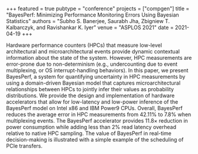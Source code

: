 +++
featured = true
pubtype = "conference"
projects = ["compgen"]
title = "BayesPerf: Minimizing Performance Monitoring Errors Using Bayesian Statistics"
authors = "Subho S. Banerjee, Saurabh Jha, Zbigniew T. Kalbarczyk, and Ravishankar K. Iyer"
venue = "ASPLOS 2021"
date = 2021-04-19
+++

Hardware performance counters (HPCs) that measure low-level architectural and microarchitectural
events provide dynamic contextual information about the state of the system. However, HPC
measurements are error-prone due to non-determinism (e.g., undercounting due to event multiplexing,
or OS interrupt-handling behaviors). In this paper, we present BayesPerf, a system for quantifying
uncertainty in HPC measurements by using a domain-driven Bayesian model that captures
microarchitectural relationships between HPCs to jointly infer their values as probability
distributions. We provide the design and implementation of hardware accelerators that allow for
low-latency and low-power inference of the BayesPerf model on Intel x86 and IBM Power9 CPUs.
Overall, BayesPerf reduces the average error in HPC measurements from 42.11% to 7.8% when
multiplexing events. The BayesPerf accelerator provides 11.8× reduction in power consumption while
adding less than 2% read latency overhead relative to native HPC sampling. The value of BayesPerf in
real-time decision-making is illustrated with a simple example of the scheduling of PCIe transfers.
